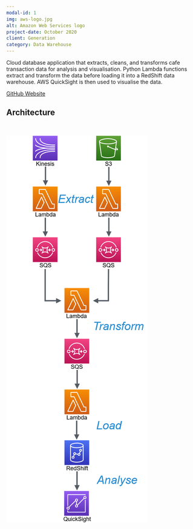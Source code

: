 ```yaml
---
modal-id: 1
img: aws-logo.jpg
alt: Amazon Web Services logo
project-date: October 2020
client: Generation
category: Data Warehouse
---
```


Cloud database application that extracts, cleans, and transforms cafe
transaction data for analysis and visualisation. Python Lambda functions extract
and transform the data before loading it into a RedShift data warehouse. AWS
QuickSight is then used to visualise the data.

<a href="https://github.com/jacobcallear/infinityque">
  <i class="fa fa-fw fa-github"></i>
  GitHub
</a>

<a href="https://infinityque0.wixsite.com/project">
  <i class="fa fa-fw fa-globe"></i>
  Website
</a>

## Architecture

<br>

<img class="img-responsive img-centered" src="/img/infinityque-architecture.png"
     alt="Flowchart of data pipeline architecture">
